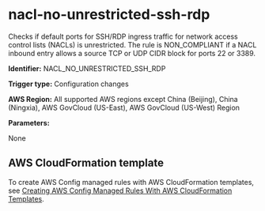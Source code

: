 # nacl\-no\-unrestricted\-ssh\-rdp<a name="nacl-no-unrestricted-ssh-rdp"></a>

Checks if default ports for SSH/RDP ingress traffic for network access control lists \(NACLs\) is unrestricted\. The rule is NON\_COMPLIANT if a NACL inbound entry allows a source TCP or UDP CIDR block for ports 22 or 3389\. 

**Identifier:** NACL\_NO\_UNRESTRICTED\_SSH\_RDP

**Trigger type:** Configuration changes

**AWS Region:** All supported AWS regions except China \(Beijing\), China \(Ningxia\), AWS GovCloud \(US\-East\), AWS GovCloud \(US\-West\) Region

**Parameters:**

None  

## AWS CloudFormation template<a name="w79aac11c32c17b7d377c15"></a>

To create AWS Config managed rules with AWS CloudFormation templates, see [Creating AWS Config Managed Rules With AWS CloudFormation Templates](aws-config-managed-rules-cloudformation-templates.md)\.